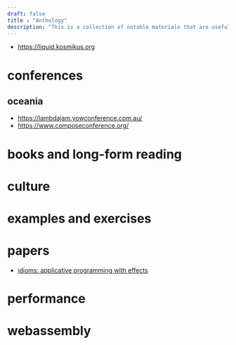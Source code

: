 ```yaml
---
draft: false
title : "Anthology"
description: "This is a collection of notable materials that are useful to learner and experienced vetrans alike. Its' purpose is to introduce you to differing opinions and insights as diversity is the spice of life."
---
```


* https://liquid.kosmikus.org
# conferences

## oceania
- https://lambdajam.yowconference.com.au/
- https://www.composeconference.org/

# books and long-form reading

# culture

# examples and exercises

# papers
- [idioms: applicative programming with effects](http://strictlypositive.org/Idiom.pdf)

# performance

# webassembly


